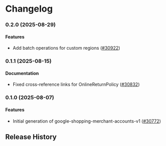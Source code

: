 # Changelog

### 0.2.0 (2025-08-29)

#### Features

* Add batch operations for custom regions ([#30922](https://github.com/googleapis/google-cloud-ruby/issues/30922)) 

### 0.1.1 (2025-08-15)

#### Documentation

* Fixed cross-reference links for OnlineReturnPolicy ([#30832](https://github.com/googleapis/google-cloud-ruby/issues/30832)) 

### 0.1.0 (2025-08-07)

#### Features

* Initial generation of google-shopping-merchant-accounts-v1 ([#30772](https://github.com/googleapis/google-cloud-ruby/issues/30772)) 

## Release History
